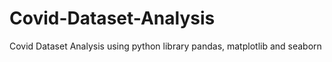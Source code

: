 # Covid-Dataset-Analysis
Covid Dataset Analysis using python library pandas, matplotlib and seaborn
